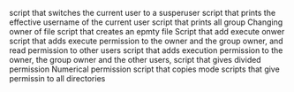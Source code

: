 script that switches the current user to a susperuser
script that prints the effective username of the current user
script that prints all group
Changing owner of file
script that creates an epmty file
Script that add execute onwer
script that adds execute permission to the owner and the group owner, and read permission to other users
script that adds execution permission to the owner, the group owner and the other users,
script that gives divided permission
Numerical permission
script that copies mode
scripts that give permissin to all directories
